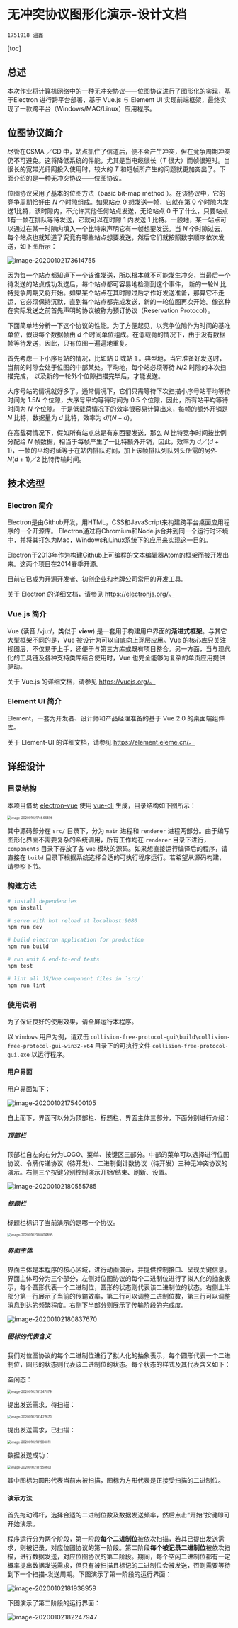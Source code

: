 # 无冲突协议图形化演示-设计文档

`1751918 温鑫`

[toc]

## 总述

本次作业将计算机网络中的一种无冲突协议——位图协议进行了图形化的实现，基于Electron 进行跨平台部署，基于 Vue.js 与 Element UI 实现前端框架，最终实现了一款跨平台（Windows/MAC/Linux）应用程序。

## 位图协议简介

尽管在CSMA ／CD 中，站点抓住了信道后，便不会产生冲突，但在竞争周期冲突仍不可避免。这将降低系统的件能，尤其是当电缆很长（$T$ 很大）而帧很短时。当很长的宽带光纤网投入使用时，较大的 $T$ 和短帧所产生的问题就更加突出了。下面介绍的是一种无冲突协议——位图协议。

位图协议采用了基本的位图方法（basic bit-map method ）。在该协议中，它的竞争周期恰好由 $N$ 个时隙组成。如果站点 $0$ 想发送一帧，它就在第 $0$ 个时隙内发送1比特，该时隙内，不允许其他任何站点发送，无论站点 $0$ 干了什么，只要站点1有一帧在排队等待发送，它就可以在时隙 $1$ 内发送 $1$ 比特。一般地，某一站点可以通过在某一时隙内填入一个比特来声明它有一帧想要发送。当 $N$ 个时隙过去，每个站点也就知道了究竞有哪些站点想要发送，然后它们就按照数字顺序依次发送，如下图所示：

![image-20200102173614755](assets/image-20200102173614755.png)

因为每一个站点都知道下一个该谁发送，所以根本就不可能发生冲突，当最后一个待发送的站点成功发送后，每个站点都可容易地检测到这个事件， 新的一轮N 比特竞争周期又将开始。如果某个站点在其时隙过后才作好发送准备，那算它不走运，它必须保持沉默，直到每个站点都完成发送，新的一轮位图再次开始。像这种在实际发送之前首先声明的协议被称为预订协议（Reservation Protocol）。

下面简单地分析一下这个协议的性能。为了方便起见，以竞争位隙作为时间的基准单位，假设每个数据帧由 $d$ 个时间单位组成。在低载荷的情况下，由于没有数据帧等待发送，因此，只有位图一遍遍地重复。

首先考虑一下小序号站的情况，比如站 $0$ 或站 $1$ 。典型地，当它准备好发送时，当前的时隙会处于位图的中部某处。平均地，每个站必须等待 $N/2$ 时隙的本次扫描完成， 以及新的一轮外个位隙扫描完毕后，才能发送。

大序号站的情况就好多了。通常情况下，它们只需等待下次扫描小序号站平均等待时间为 $1.5N$ 个位隙，大序号平均等待时间为 $0.5$ 个位隙，因此，所有站平均等待时间为 $N$ 个位隙。 于是低载荷情况下的效率很容易计算出来，每帧的额外开销是 $N$ 比特，数据量为 $d$ 比特，效率为 $d/(N+d)$。

在高载荷情况下，假如所有站点总是有东西要发送，那么 $N$ 比特竞争时间按比例分配给 $N$ 帧数据，相当于每帧产生了一比特额外开销，因此，效率为 $d ／(d+1)$，一帧的平均时延等于在站内排队时间，加上该帧排队列队列头所需的另外 $N (d+1)／2$ 比特传输时间。

## 技术选型

### Electron 简介

Electron是由Github开发，用HTML，CSS和JavaScript来构建跨平台桌面应用程序的一个开源库。 Electron通过将Chromium和Node.js合并到同一个运行时环境中，并将其打包为Mac，Windows和Linux系统下的应用来实现这一目的。

Electron于2013年作为构建Github上可编程的文本编辑器Atom的框架而被开发出来。这两个项目在2014春季开源。

目前它已成为开源开发者、初创企业和老牌公司常用的开发工具。

关于 Electron 的详细文档，请参见 https://electronjs.org/。

### Vue.js 简介

Vue (读音 /vjuː/，类似于 **view**) 是一套用于构建用户界面的**渐进式框架**。与其它大型框架不同的是，Vue 被设计为可以自底向上逐层应用。Vue 的核心库只关注视图层，不仅易于上手，还便于与第三方库或既有项目整合。另一方面，当与现代化的工具链及各种支持类库结合使用时，Vue 也完全能够为复杂的单页应用提供驱动。

关于 Vue.js 的详细文档，请参见 https://vuejs.org/。

### Element UI 简介

Element，一套为开发者、设计师和产品经理准备的基于 Vue 2.0 的桌面端组件库。

关于 Element-UI 的详细文档，请参见 https://element.eleme.cn/。

## 详细设计

### 目录结构

本项目借助 [electron-vue](https://github.com/SimulatedGREG/electron-vue) 使用 [vue-cli](https://github.com/vuejs/vue-cli) 生成，目录结构如下图所示：

<img src="assets/image-20200102174644496.png" alt="image-20200102174644496" style="zoom:50%;" />

其中源码部分在 `src/` 目录下，分为 `main` 进程和 `renderer` 进程两部分。由于编写图形化界面不需要复杂的系统调用，所有工作均在 `renderer` 目录下进行，`components` 目录下存放了各 `vue` 模块的源码。如果想直接运行编译后的程序，请直接在 `build` 目录下根据系统选择合适的可执行程序运行。若希望从源码构建，请参照下节。

### 构建方法

``` bash
# install dependencies
npm install

# serve with hot reload at localhost:9080
npm run dev

# build electron application for production
npm run build

# run unit & end-to-end tests
npm test

# lint all JS/Vue component files in `src/`
npm run lint

```

### 使用说明

为了保证良好的使用效果，请全屏运行本程序。

以 `Windows` 用户为例，请双击 `collision-free-protocol-gui\build\collision-free-protocol-gui-win32-x64` 目录下的可执行文件 `collision-free-protocol-gui.exe` 以运行程序。

#### 用户界面

用户界面如下：

![image-20200102175400105](assets/image-20200102175400105.png) 

自上而下，界面可以分为顶部栏、标题栏、界面主体三部分，下面分别进行介绍：

##### 顶部栏

顶部栏自左向右分为LOGO、菜单、按键区三部分。中部的菜单可以选择进行位图协议、令牌传递协议（待开发）、二进制倒计数协议（待开发）三种无冲突协议的演示。右侧三个按键分别控制演示开始/结束、刷新、设置。

![image-20200102180555785](assets/image-20200102180555785.png)

##### 标题栏

标题栏标识了当前演示的是哪一个协议。

<img src="assets/image-20200102180804895.png" alt="image-20200102180804895" style="zoom:50%;" />

##### 界面主体

界面主体是本程序的核心区域，进行动画演示，并提供控制接口、呈现关键信息。界面主体可分为三个部分，左侧对位图协议的每个二进制位进行了拟人化的抽象表示，每个圆形代表一个二进制位，圆形的状态则代表该二进制位的状态。右侧上半部分第一行展示了当前的传输效率，第二行可以调整二进制位数，第三行可以调整消息到达的频繁程度。右侧下半部分则展示了传输阶段的完成度。

![image-20200102180837670](assets/image-20200102180837670.png)

##### 图标的代表含义

我们对位图协议的每个二进制位进行了拟人化的抽象表示，每个圆形代表一个二进制位，圆形的状态则代表该二进制位的状态。每个状态的样式及其代表含义如下：

空闲态：

<img src="assets/image-20200102181347079.png" alt="image-20200102181347079" style="zoom:50%;" />

提出发送需求，待扫描：

<img src="assets/image-20200102181427670.png" alt="image-20200102181427670" style="zoom:50%;" />

提出发送需求，已扫描：

<img src="assets/image-20200102181508811.png" alt="image-20200102181508811" style="zoom:50%;" />

数据发送成功：

<img src="assets/image-20200102181558601.png" alt="image-20200102181558601" style="zoom:50%;" />

其中图标为圆形代表当前未被扫描，图标为方形代表是正接受扫描的二进制位。

#### 演示方法

首先拖动滑杆，选择合适的二进制位数及数据发送频率，然后点击“开始”按键即可开始演示。

程序运行分为两个阶段，第一阶段**每个二进制位**被依次扫描，若其已提出发送需求，则被记录，对应位图协议的第一阶段。第二阶段**每个被记录二进制位**被依次扫描，进行数据发送，对应位图协议的第二阶段。期间，每个空闲二进制位都有一定概率提出数据发送需求，但只有被扫描且标记的二进制位会被发送，否则需要等待到下一个扫描-发送周期。下图演示了第一阶段的运行界面：

![image-20200102181938959](assets/image-20200102181938959.png)

下图演示了第二阶段的运行界面：

![image-20200102182247947](assets/image-20200102182247947.png)